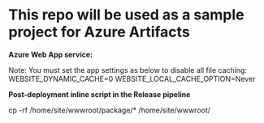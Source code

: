 # This repo will be used as a sample project for Azure Artifacts

**Azure Web App service:**

Note: You must set the app settings as below to disable all file caching:
WEBSITE_DYNAMIC_CACHE=0
WEBSITE_LOCAL_CACHE_OPTION=Never




**Post-deployment inline script in the Release pipeline**

cp -rf /home/site/wwwroot/package/* /home/site/wwwroot/
